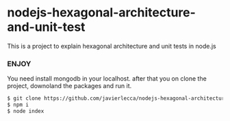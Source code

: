 # nodejs-hexagonal-architecture-and-unit-test
This is a project to explain hexagonal architecture and unit tests in node.js

### ENJOY
You need install mongodb in your localhost.
after that you on clone the project, downoland the packages and run it.

```sh
$ git clone https://github.com/javierlecca/nodejs-hexagonal-architecture-and-unit-test.git
$ npm i
$ node index
```

